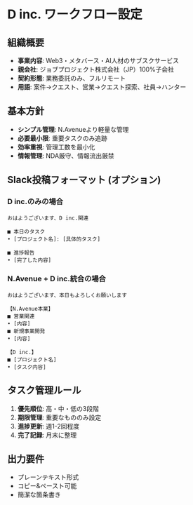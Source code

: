 # D inc. ワークフロー設定

## 組織概要
- **事業内容**: Web3・メタバース・AI人材のサブスクサービス
- **親会社**: ジョブプロジェクト株式会社（JP）100%子会社
- **契約形態**: 業務委託のみ、フルリモート
- **用語**: 案件→クエスト、営業→クエスト探索、社員→ハンター

## 基本方針
- **シンプル管理**: N.Avenueより軽量な管理
- **必要最小限**: 重要タスクのみ追跡
- **効率重視**: 管理工数を最小化
- **情報管理**: NDA厳守、情報流出厳禁

## Slack投稿フォーマット (オプション)

### D inc.のみの場合
```
おはようございます、D inc.関連

■ 本日のタスク
• [プロジェクト名]: [具体的タスク]

■ 進捗報告
• [完了した内容]
```

### N.Avenue + D inc.統合の場合
```
おはようございます、本日もよろしくお願いします

【N.Avenue本業】
■ 営業関連
• [内容]
■ 新規事業開発
• [内容]

【D inc.】
■ [プロジェクト名]
• [タスク内容]
```

## タスク管理ルール

1. **優先順位**: 高・中・低の3段階
2. **期限管理**: 重要なもののみ設定
3. **進捗更新**: 週1-2回程度
4. **完了記録**: 月末に整理

## 出力要件
- プレーンテキスト形式
- コピー&ペースト可能
- 簡潔な箇条書き